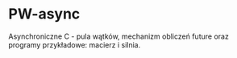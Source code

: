 # PW-async

Asynchroniczne C - pula wątków, mechanizm obliczeń future oraz programy przykładowe: macierz i silnia.
